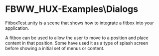 # FBWW_HUX-Examples\Dialogs

FitboxTest.unity
is a scene that shows how to integrate a fitbox into your application.

A fitbox can be used to allow the user to move to a position and place content in that position.
Some have used it as a type of splash screen before showing a initial set of menus or content.
